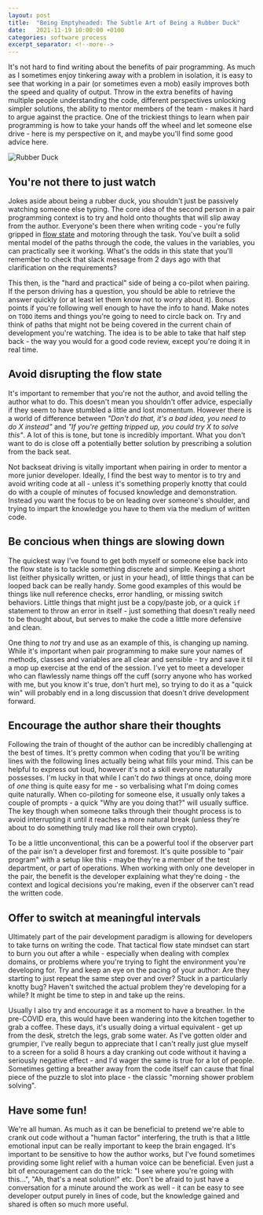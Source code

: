 ```yaml
---
layout: post
title:  "Being Emptyheaded: The Subtle Art of Being a Rubber Duck"
date:   2021-11-19 10:00:00 +0100
categories: software process
excerpt_separator: <!--more-->
---
```

 
It's not hard to find writing about the benefits of pair programming. As much as I sometimes enjoy tinkering away with a problem in isolation, it is easy to see that working in a pair (or sometimes even a mob) easily improves both the speed and quality of output. Throw in the extra benefits of having multiple people understanding the code, different perspectives unlocking simpler solutions, the ability to mentor members of the team - makes it hard to argue against the practice. One of the trickiest things to learn when pair programming is how to take your hands off the wheel and let someone else drive - here is my perspective on it, and maybe you'll find some good advice here.

![Rubber Duck](/images/2021-11-19-rubber-duck.jpg)

<!--more-->

## You're not there to just watch

Jokes aside about being a rubber duck, you shouldn't just be passively watching someone else typing. The core idea of the second person in a pair programming context is to try and hold onto thoughts that will slip away from the author. Everyone's been there when writing code - you're fully gripped in [flow state](https://learn.canvas.net/courses/3/pages/level-6-dot-3-flow-states-in-games) and motoring through the task. You've built a solid mental model of the paths through the code, the values in the variables, you can practically see it working. What's the odds in this state that you'll remember to check that slack message from 2 days ago with that clarification on the requirements?

This then, is the "hard and practical" side of being a co-pilot when pairing. If the person driving has a question, you should be able to retrieve the answer quickly (or at least let them know not to worry about it). Bonus points if you're following well enough to have the info to hand. Make notes on `TODO` items and things you're going to need to circle back on. Try and think of paths that might not be being covered in the current chain of development you're watching. The idea is to be able to take that half step back - the way you would for a good code review, except you're doing it in real time.

## Avoid disrupting the flow state

It's important to remember that you're not the author, and avoid telling the author what to do. This doesn't mean you shouldn't offer advice, especially if they seem to have stumbled a little and lost momentum. However there is a world of difference between *"Don't do that, it's a bad idea, you need to do X instead"* and *"If you're getting tripped up, you could try X to solve this"*.  A lot of this is tone, but tone is incredibly important. What you don't want to do is close off a potentially better solution by prescribing a solution from the back seat.

Not backseat driving is vitally important when pairing in order to mentor a more junior developer. Ideally, I find the best way to mentor is to try and avoid writing code at all - unless it's something properly knotty that could do with a couple of minutes of focused knowledge and demonstration. Instead you want the focus to be on leading over someone's shoulder, and trying to impart the knowledge you have to them via the medium of written code.

## Be concious when things are slowing down

The quickest way I've found to get both myself or someone else back into the flow state is to tackle something discrete and simple. Keeping a short list (either physically written, or just in your head), of little things that can be looped back can be really handy. Some good examples of this would be things like null reference checks, error handling, or missing switch behaviors. Little things that might just be a copy/paste job, or a quick `if` statement to throw an error in itself - just something that doesn't really need to be thought about, but serves to make the code a little more defensive and clean.

One thing to *not* try and use as an example of this, is changing up naming. While it's important when pair programming to make sure your names of methods, classes and variables are all clear and sensible - try and save it til a mop up exercise at the end of the session. I've yet to meet a developer who can flawlessly name things off the cuff (sorry anyone who has worked with me, but you know it's true, don't hurt me), so trying to do it as a "quick win" will probably end in a long discussion that doesn't drive development forward.

## Encourage the author share their thoughts

Following the train of thought of the author can be incredibly challenging at the best of times. It's pretty common when coding that you'll be writing lines with the following lines actually being what fills your mind. This can be helpful to express out loud, however it's not a skill everyone naturally possesses. I'm lucky in that while I can't do *two* things at once, doing more of *one* thing is quite easy for me - so verbalising what I'm doing comes quite naturally. When co-piloting for someone else, it usually only takes a couple of prompts - a quick "Why are you doing that?" will usually suffice. The key though when someone talks through their thought process is to avoid interrupting it until it reaches a more natural break (unless they're about to do something truly mad like roll their own crypto).

To be a little unconventional, this can be a powerful tool if the observer part of the pair isn't a developer first and foremost. It's quite possible to "pair program" with a setup like this - maybe they're a member of the test department, or part of operations. When working with only one developer in the pair, the benefit is the developer explaining what they're doing - the context and logical decisions you're making, even if the observer can't read the written code.

## Offer to switch at meaningful intervals

Ultimately part of the pair development paradigm is allowing for developers to take turns on writing the code. That tactical flow state mindset can start to burn you out after a while - especially when dealing with complex domains, or problems where you're trying to fight the environment you're developing for. Try and keep an eye on the pacing of your author: Are they starting to just repeat the same step over and over? Stuck in a particularly knotty bug? Haven't switched the actual problem they're developing for a while? It might be time to step in and take up the reins.

Usually I also try and encourage it as a moment to have a breather. In the pre-COVID era, this would have been wandering into the kitchen together to grab a coffee. These days, it's usually doing a virtual equivalent - get up from the desk, stretch the legs, grab some water. As I've gotten older and grumpier, I've really begun to appreciate that I can't really just glue myself to a screen for a solid 8 hours a day cranking out code without it having a seriously negative effect - and I'd wager the same is true for a lot of people. Sometimes getting a breather away from the code itself can cause that final piece of the puzzle to slot into place - the classic "morning shower problem solving".

## Have some fun!

We're all human. As much as it can be beneficial to pretend we're able to crank out code without a "human factor" interfering, the truth is that a little emotional input can be really important to keep the brain engaged. It's important to be sensitive to how the author works, but I've found sometimes providing some light relief with a human voice can be beneficial. Even just a bit of encouragement can do the trick: "I see where you're going with this...", "Ah, that's a neat solution!" etc. Don't be afraid to just have a conversation for a minute around the work as well - it can be easy to see developer output purely in lines of code, but the knowledge gained and shared is often so much more useful.